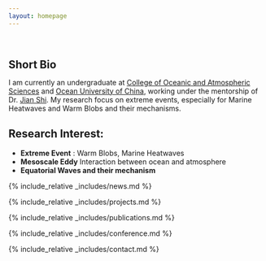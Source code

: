 ```yaml
---
layout: homepage
---
```


<h1 id="about-me"></h1>

<h2 style="margin: 60px 0px 10px;">Short Bio</h2>

I am currently an undergraduate at [College of Oceanic and Atmospheric Sciences](http://eweb.ouc.edu.cn/coasouc/) and [Ocean University of China](http://www.ouc.edu.cn/main.htm), working under the mentorship of Dr. [Jian Shi](http://coas.ouc.edu.cn/2023/0602/c8874a434262/page.htm). My research focus on extreme events, especially for Marine Heatwaves and Warm Blobs and their mechanisms.
## Research Interest:
- **Extreme Event** : Warm Blobs, Marine Heatwaves
- **Mesoscale Eddy** Interaction between ocean and atmosphere
- **Equatorial Waves and their mechanism**

  
{% include_relative _includes/news.md %}

{% include_relative _includes/projects.md %}

{% include_relative _includes/publications.md %}

{% include_relative _includes/conference.md %}

{% include_relative _includes/contact.md %}
<!-- <strong style="color:#e74d3c; font-weight:600"><strong style="color:#e74d3c; font-weight:600">I am currently on the 2023-2024 academic job market, looking for faculty positions in CS, CSE, ECE, IEOR, etc., related to Artificial Intelligence, Computer Vision, and Machine Learning. Please feel free to contact me if you are interested. I am also happy to give talks on my research in related seminars.</strong></strong> -->


<!-- 
{% include_relative _includes/publications.md %}

{% include_relative _includes/teaching.md %}

{% include_relative _includes/talks.md %}

{% include_relative _includes/services.md %}


 -->
